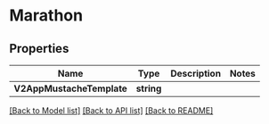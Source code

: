 # Marathon

## Properties
Name | Type | Description | Notes
------------ | ------------- | ------------- | -------------
**V2AppMustacheTemplate** | **string** |  | 

[[Back to Model list]](../README.md#documentation-for-models) [[Back to API list]](../README.md#documentation-for-api-endpoints) [[Back to README]](../README.md)


